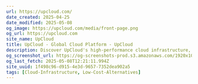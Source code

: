 ```yaml
---
url: https://upcloud.com/
date_created: 2025-04-25
date_modified: 2025-05-08
og_image: https://upcloud.com/media/front-page.png
og_url: https://upcloud.com
site_name: UpCloud
title: UpCloud - Global Cloud Platform - UpCloud
description: Discover UpCloud's high-performance cloud infrastructure, built for developers and businesses. Get reliable, fast, and secure cloud hosting with flexible pricing, 100% uptime SLA, and 24/7 support. Start your cloud journey with UpCloud today.
og_screenshot_url: https://og-screenshots-prod.s3.amazonaws.com/1920x1080/80/false/f983337ed874ff278a86fa6109c70cf85e13c7a9777c1245583963bdc2a37243.jpeg
og_last_fetch: 2025-05-08T12:21:11.994Z
site_uuid: 1f498c96-d915-4e3d-9657-7352dea902a5
tags: [Cloud-Infrastructure, Low-Cost-Alternatives]
---
```


